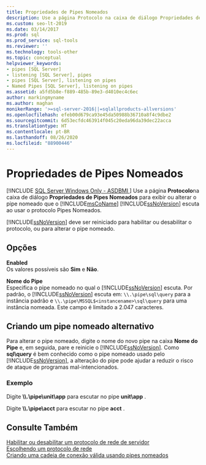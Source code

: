 ```yaml
---
title: Propriedades de Pipes Nomeados
description: Use a página Protocolo na caixa de diálogo Propriedades de Pipes Nomeados para, quando usar o protocolo Pipes Nomeados, exibir ou alterar o pipe nomeado escutado pelo SQL Server.
ms.custom: seo-lt-2019
ms.date: 03/14/2017
ms.prod: sql
ms.prod_service: sql-tools
ms.reviewer: ''
ms.technology: tools-other
ms.topic: conceptual
helpviewer_keywords:
- pipes [SQL Server]
- listening [SQL Server], pipes
- pipes [SQL Server], listening on pipes
- Named Pipes [SQL Server], listening on pipes
ms.assetid: a5fd5b8e-f889-485b-89e3-d4010ec4c6ec
author: markingmyname
ms.author: maghan
monikerRange: '>=sql-server-2016||=sqlallproducts-allversions'
ms.openlocfilehash: efeb00d679ca93e45da50988b36710a8f4c9dbe2
ms.sourcegitcommit: 6d53ecfdc463914f045c20eda96da39dec22acca
ms.translationtype: HT
ms.contentlocale: pt-BR
ms.lasthandoff: 08/26/2020
ms.locfileid: "88900446"
---
```

# <a name="named-pipes-properties"></a>Propriedades de Pipes Nomeados
[!INCLUDE [SQL Server Windows Only - ASDBMI ](../../includes/applies-to-version/sql-windows-only-asdbmi.md)]
  Use a página **Protocolo**na caixa de diálogo **Propriedades de Pipes Nomeados** para exibir ou alterar o pipe nomeado que o [!INCLUDE[msCoName](../../includes/msconame-md.md)] [!INCLUDE[ssNoVersion](../../includes/ssnoversion-md.md)] escuta ao usar o protocolo Pipes Nomeados.  
  
 [!INCLUDE[ssNoVersion](../../includes/ssnoversion-md.md)] deve ser reiniciado para habilitar ou desabilitar o protocolo, ou para alterar o pipe nomeado.  
  
## <a name="options"></a>Opções  
 **Enabled**  
 Os valores possíveis são **Sim** e **Não**.  
  
 **Nome do Pipe**  
 Especifica o pipe nomeado no qual o [!INCLUDE[ssNoVersion](../../includes/ssnoversion-md.md)] escuta. Por padrão, o [!INCLUDE[ssNoVersion](../../includes/ssnoversion-md.md)] escuta em: `\\.\pipe\sql\query` para a instância padrão e `\\.\pipe\MSSQL$<instancename>\sql\query` para uma instância nomeada. Este campo é limitado a 2.047 caracteres.  
  
## <a name="creating-an-alternate-named-pipe"></a>Criando um pipe nomeado alternativo  
 Para alterar o pipe nomeado, digite o nome do novo pipe na caixa **Nome do Pipe** e, em seguida, pare e reinicie o [!INCLUDE[ssNoVersion](../../includes/ssnoversion-md.md)]. Como **sql\query** é bem conhecido como o pipe nomeado usado pelo [!INCLUDE[ssNoVersion](../../includes/ssnoversion-md.md)], a alteração do pipe pode ajudar a reduzir o risco de ataque de programas mal-intencionados.  
  
### <a name="example"></a>Exemplo  
 Digite **\\\\.\pipe\unit\app** para escutar no pipe **unit\app** .  
  
 Digite **\\\\.\pipe\acct** para escutar no pipe **acct** .  
  
## <a name="see-also"></a>Consulte Também  
 [Habilitar ou desabilitar um protocolo de rede de servidor](../../database-engine/configure-windows/enable-or-disable-a-server-network-protocol.md)   
 [Escolhendo um protocolo de rede](/previous-versions/sql/sql-server-2016/ms187892(v=sql.130))   
 [Criando uma cadeia de conexão válida usando pipes nomeados](/previous-versions/sql/sql-server-2016/ms189307(v=sql.130))  
  
